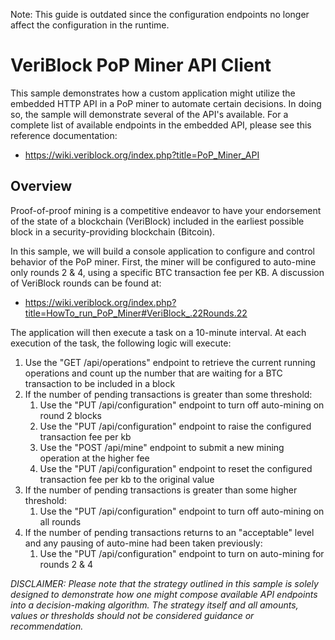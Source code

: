Note: This guide is outdated since the configuration endpoints no longer affect the configuration in the runtime.

# VeriBlock PoP Miner API Client
This sample demonstrates how a custom application might utilize the embedded HTTP API in a PoP miner to automate certain decisions. In doing so, the sample will demonstrate several of the API's available. For a complete list of available endpoints in the embedded API, please see this reference documentation:

* https://wiki.veriblock.org/index.php?title=PoP_Miner_API

## Overview
Proof-of-proof mining is a competitive endeavor to have your endorsement of the state of a blockchain (VeriBlock) included in the earliest possible block in a security-providing blockchain (Bitcoin). 

In this sample, we will build a console application to configure and control behavior of the PoP miner. First, the miner will be configured to auto-mine only rounds 2 & 4, using a specific BTC transaction fee per KB. A discussion of VeriBlock rounds can be found at:

* https://wiki.veriblock.org/index.php?title=HowTo_run_PoP_Miner#VeriBlock_.22Rounds.22

The application will then execute a task on a 10-minute interval. At each execution of the task, the following logic will execute:

1. Use the "GET /api/operations" endpoint to retrieve the current running operations and count up the number that are waiting for a BTC transaction to be included in a block
2. If the number of pending transactions is greater than some threshold:
   1. Use the "PUT /api/configuration" endpoint to turn off auto-mining on round 2 blocks
   2. Use the "PUT /api/configuration" endpoint to raise the configured transaction fee per kb
   3. Use the "POST /api/mine" endpoint to submit a new mining operation at the higher fee
   4. Use the "PUT /api/configuration" endpoint to reset the configured transaction fee per kb to the original value
3. If the number of pending transactions is greater than some higher threshold:
   1. Use the "PUT /api/configuration" endpoint to turn off auto-mining on all rounds
4. If the number of pending transactions returns to an "acceptable" level and any pausing of auto-mine had been taken previously:
   1. Use the "PUT /api/configuration" endpoint to turn on auto-mining for rounds 2 & 4

_DISCLAIMER: Please note that the strategy outlined in this sample is solely designed to demonstrate how one might compose available API endpoints into a decision-making algorithm. The strategy itself and all amounts, values or thresholds should not be considered guidance or recommendation._
